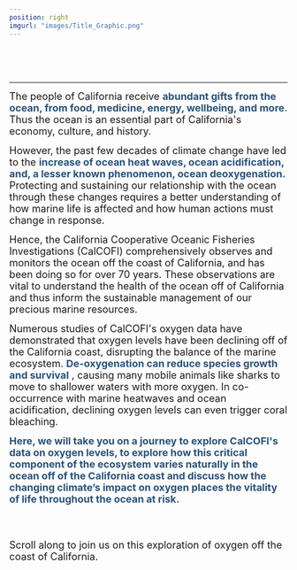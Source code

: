 ```yaml
---
position: right
imgurl: "images/Title_Graphic.png"
---
```

<br />
<br />
<br />

---

<font size="+1"> The people of California receive <span style="color:#28527A"> **abundant gifts from the ocean, from food, medicine, energy, wellbeing, and more**. </span> Thus the ocean is an essential part of California's economy, culture, and history. </font>
  
<font size="+1"> However, the past few decades of climate change have led to the <span style="color:#28527A"> **increase of ocean heat waves, ocean acidification, and, a lesser known phenomenon, ocean deoxygenation.** </span> Protecting and sustaining our relationship with the ocean through these changes requires a better understanding of how marine life is affected and how human actions must change in response. </font>

<font size="+1"> Hence, the California Cooperative Oceanic Fisheries Investigations (CalCOFI) comprehensively observes and monitors the ocean off the coast of California, and has been doing so for over 70 years. These observations are vital to understand the health of the ocean off of California and thus inform the sustainable management of our precious marine resources. </font>
  
<font size="+1"> Numerous studies of CalCOFI's oxygen data have demonstrated that oxygen levels have been declining off of the California coast, disrupting the balance of the marine ecosystem. <span style="color:#28527A"> **De-oxygenation can reduce species growth and survival** </span>, causing many mobile animals like sharks to move to shallower waters with more oxygen. In co-occurrence with marine heatwaves and ocean acidification, declining oxygen levels can even trigger coral bleaching. </font>

<font size="+1"> <span style="color:#28527A"> **Here, we will take you on a journey to explore CalCOFI's data on oxygen levels, to explore how this critical component of the ecosystem varies naturally in the ocean off of the California coast and discuss how the changing climate’s impact on oxygen places the vitality of life throughout the ocean at risk.** </span> </font>

<br />
<br />

<font size="+1"> Scroll along to join us on this exploration of oxygen off the coast of California. </font>

